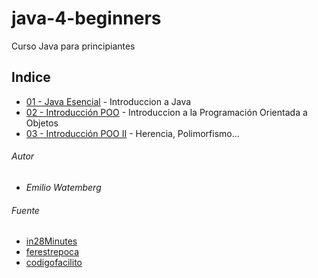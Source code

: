# java-4-beginners

Curso Java para principiantes

## Indice

* [01 - Java Esencial](https://github.com/ewatemberg/java-4-beginners/blob/master/docs/01%20-%20JAVA%20ESENCIAL.md) - Introduccion a Java
* [02 - Introducción POO](https://github.com/ewatemberg/java-4-beginners/blob/master/docs/02%20-%20INTRODUCCION%20POO.md) - Introduccion a la Programación Orientada a Objetos
* [03 - Introducción POO II](https://github.com/ewatemberg/java-4-beginners/blob/master/docs/03%20-%20INTRODUCCION%20POO%20II.md) - Herencia, Polimorfismo...


###### Autor

* *Emilio Watemberg*

###### Fuente

* [in28Minutes](https://github.com/in28minutes/java-tutorial-for-beginners)
* [ferestrepoca](https://ferestrepoca.github.io/paradigmas-de-programacion/poo/poo_teoria/concepts.html)
* [codigofacilito](https://codigofacilito.com/cursos?search%5Bkeyword%5D=&search%5Bpremium%5D=true&search%5Bfree%5D=true&search%5Border%5D=highlight&search%5Bcategories%5D%5B%5D=21)

